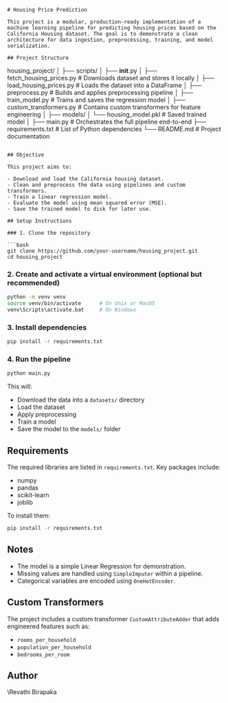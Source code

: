```
# Housing Price Prediction

This project is a modular, production-ready implementation of a machine learning pipeline for predicting housing prices based on the California Housing dataset. The goal is to demonstrate a clean architecture for data ingestion, preprocessing, training, and model serialization.

## Project Structure

```

housing\_project/
│
├── scripts/
│   ├── **init**.py
│   ├── fetch\_housing\_prices.py     # Downloads dataset and stores it locally
│   ├── load\_housing\_prices.py      # Loads the dataset into a DataFrame
│   ├── preprocess.py               # Builds and applies preprocessing pipeline
│   ├── train\_model.py              # Trains and saves the regression model
│   ├── custom\_transformers.py      # Contains custom transformers for feature engineering
│
├── models/
│   └── housing\_model.pkl           # Saved trained model
│
├── main.py                         # Orchestrates the full pipeline end-to-end
├── requirements.txt                # List of Python dependencies
└── README.md                       # Project documentation

````

## Objective

This project aims to:

- Download and load the California housing dataset.
- Clean and preprocess the data using pipelines and custom transformers.
- Train a linear regression model.
- Evaluate the model using mean squared error (MSE).
- Save the trained model to disk for later use.

## Setup Instructions

### 1. Clone the repository

```bash
git clone https://github.com/your-username/housing_project.git
cd housing_project
````

### 2. Create and activate a virtual environment (optional but recommended)

```bash
python -m venv venv
source venv/bin/activate      # On Unix or MacOS
venv\Scripts\activate.bat     # On Windows
```

### 3. Install dependencies

```bash
pip install -r requirements.txt
```

### 4. Run the pipeline

```bash
python main.py
```

This will:

* Download the data into a `datasets/` directory
* Load the dataset
* Apply preprocessing
* Train a model
* Save the model to the `models/` folder

## Requirements

The required libraries are listed in `requirements.txt`. Key packages include:

* numpy
* pandas
* scikit-learn
* joblib

To install them:

```bash
pip install -r requirements.txt
```

## Notes

* The model is a simple Linear Regression for demonstration.
* Missing values are handled using `SimpleImputer` within a pipeline.
* Categorical variables are encoded using `OneHotEncoder`.

## Custom Transformers

The project includes a custom transformer `CustomAttributeAdder` that adds engineered features such as:

* `rooms_per_household`
* `population_per_household`
* `bedrooms_per_room`

## Author

\Revathi Birapaka


```

